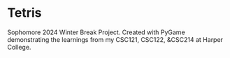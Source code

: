 # Tetris
Sophomore 2024 Winter Break Project. Created with PyGame demonstrating the learnings from my CSC121, CSC122, &amp;CSC214 at Harper College.

